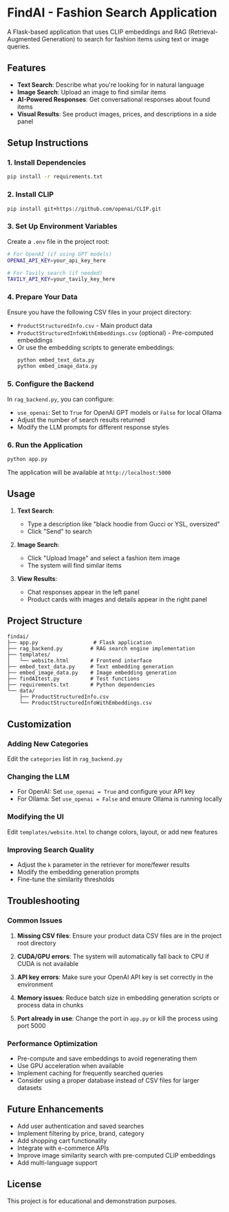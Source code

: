 # FindAI - Fashion Search Application

A Flask-based application that uses CLIP embeddings and RAG (Retrieval-Augmented Generation) to search for fashion items using text or image queries.

## Features

- **Text Search**: Describe what you're looking for in natural language
- **Image Search**: Upload an image to find similar items
- **AI-Powered Responses**: Get conversational responses about found items
- **Visual Results**: See product images, prices, and descriptions in a side panel

## Setup Instructions

### 1. Install Dependencies

```bash
pip install -r requirements.txt
```

### 2. Install CLIP

```bash
pip install git+https://github.com/openai/CLIP.git
```

### 3. Set Up Environment Variables

Create a `.env` file in the project root:

```bash
# For OpenAI (if using GPT models)
OPENAI_API_KEY=your_api_key_here

# For Tavily search (if needed)
TAVILY_API_KEY=your_tavily_key_here
```

### 4. Prepare Your Data

Ensure you have the following CSV files in your project directory:
- `ProductStructuredInfo.csv` - Main product data
- `ProductStructuredInfoWithEmbeddings.csv` (optional) - Pre-computed embeddings
- Or use the embedding scripts to generate embeddings:
  ```bash
  python embed_text_data.py
  python embed_image_data.py
  ```

### 5. Configure the Backend

In `rag_backend.py`, you can configure:
- `use_openai`: Set to `True` for OpenAI GPT models or `False` for local Ollama
- Adjust the number of search results returned
- Modify the LLM prompts for different response styles

### 6. Run the Application

```bash
python app.py
```

The application will be available at `http://localhost:5000`

## Usage

1. **Text Search**: 
   - Type a description like "black hoodie from Gucci or YSL, oversized"
   - Click "Send" to search

2. **Image Search**:
   - Click "Upload Image" and select a fashion item image
   - The system will find similar items

3. **View Results**:
   - Chat responses appear in the left panel
   - Product cards with images and details appear in the right panel

## Project Structure

```
findai/
├── app.py                  # Flask application
├── rag_backend.py         # RAG search engine implementation
├── templates/
│   └── website.html       # Frontend interface
├── embed_text_data.py     # Text embedding generation
├── embed_image_data.py    # Image embedding generation
├── findAItest.py          # Test functions
├── requirements.txt       # Python dependencies
└── data/
    ├── ProductStructuredInfo.csv
    └── ProductStructuredInfoWithEmbeddings.csv
```

## Customization

### Adding New Categories
Edit the `categories` list in `rag_backend.py`

### Changing the LLM
- For OpenAI: Set `use_openai = True` and configure your API key
- For Ollama: Set `use_openai = False` and ensure Ollama is running locally

### Modifying the UI
Edit `templates/website.html` to change colors, layout, or add new features

### Improving Search Quality
- Adjust the `k` parameter in the retriever for more/fewer results
- Modify the embedding generation prompts
- Fine-tune the similarity thresholds

## Troubleshooting

### Common Issues

1. **Missing CSV files**: Ensure your product data CSV files are in the project root directory

2. **CUDA/GPU errors**: The system will automatically fall back to CPU if CUDA is not available

3. **API key errors**: Make sure your OpenAI API key is set correctly in the environment

4. **Memory issues**: Reduce batch size in embedding generation scripts or process data in chunks

5. **Port already in use**: Change the port in `app.py` or kill the process using port 5000

### Performance Optimization

- Pre-compute and save embeddings to avoid regenerating them
- Use GPU acceleration when available
- Implement caching for frequently searched queries
- Consider using a proper database instead of CSV files for larger datasets

## Future Enhancements

- Add user authentication and saved searches
- Implement filtering by price, brand, category
- Add shopping cart functionality
- Integrate with e-commerce APIs
- Improve image similarity search with pre-computed CLIP embeddings
- Add multi-language support

## License

This project is for educational and demonstration purposes.